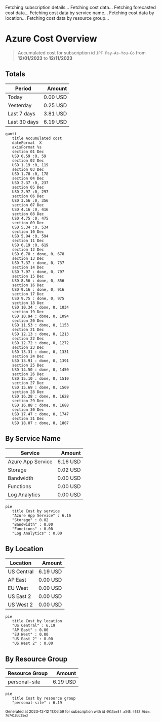 Fetching subscription details...
Fetching cost data...
Fetching forecasted cost data...
Fetching cost data by service name...
Fetching cost data by location...
Fetching cost data by resource group...
# Azure Cost Overview

> Accumulated cost for subscription id `JPF Pay-As-You-Go` from **12/01/2023** to **12/11/2023**

## Totals

|Period|Amount|
|---|---:|
|Today|0.00 USD|
|Yesterday|0.25 USD|
|Last 7 days|3.81 USD|
|Last 30 days|6.19 USD|

```mermaid
gantt
   title Accumulated cost
   dateFormat  X
   axisFormat %s
   section 01 Dec
   USD 0.59 :0, 59
   section 02 Dec
   USD 1.19 :0, 119
   section 03 Dec
   USD 1.78 :0, 178
   section 04 Dec
   USD 2.37 :0, 237
   section 05 Dec
   USD 2.97 :0, 297
   section 06 Dec
   USD 3.56 :0, 356
   section 07 Dec
   USD 4.16 :0, 416
   section 08 Dec
   USD 4.75 :0, 475
   section 09 Dec
   USD 5.34 :0, 534
   section 10 Dec
   USD 5.94 :0, 594
   section 11 Dec
   USD 6.19 :0, 619
   section 12 Dec
   USD 6.78 : done, 0, 678
   section 13 Dec
   USD 7.37 : done, 0, 737
   section 14 Dec
   USD 7.97 : done, 0, 797
   section 15 Dec
   USD 8.56 : done, 0, 856
   section 16 Dec
   USD 9.16 : done, 0, 916
   section 17 Dec
   USD 9.75 : done, 0, 975
   section 18 Dec
   USD 10.34 : done, 0, 1034
   section 19 Dec
   USD 10.94 : done, 0, 1094
   section 20 Dec
   USD 11.53 : done, 0, 1153
   section 21 Dec
   USD 12.13 : done, 0, 1213
   section 22 Dec
   USD 12.72 : done, 0, 1272
   section 23 Dec
   USD 13.31 : done, 0, 1331
   section 24 Dec
   USD 13.91 : done, 0, 1391
   section 25 Dec
   USD 14.50 : done, 0, 1450
   section 26 Dec
   USD 15.10 : done, 0, 1510
   section 27 Dec
   USD 15.69 : done, 0, 1569
   section 28 Dec
   USD 16.28 : done, 0, 1628
   section 29 Dec
   USD 16.88 : done, 0, 1688
   section 30 Dec
   USD 17.47 : done, 0, 1747
   section 31 Dec
   USD 18.07 : done, 0, 1807
```

## By Service Name

|Service|Amount|
|---|---:|
|Azure App Service|6.16 USD|
|Storage|0.02 USD|
|Bandwidth|0.00 USD|
|Functions|0.00 USD|
|Log Analytics|0.00 USD|

```mermaid
pie
   title Cost by service
   "Azure App Service" : 6.16
   "Storage" : 0.02
   "Bandwidth" : 0.00
   "Functions" : 0.00
   "Log Analytics" : 0.00
```

## By Location

|Location|Amount|
|---|---:|
|US Central|6.19 USD|
|AP East|0.00 USD|
|EU West|0.00 USD|
|US East 2|0.00 USD|
|US West 2|0.00 USD|

```mermaid
pie
   title Cost by location
   "US Central" : 6.19
   "AP East" : 0.00
   "EU West" : 0.00
   "US East 2" : 0.00
   "US West 2" : 0.00
```

## By Resource Group

|Resource Group|Amount|
|---|---:|
|personal-site|6.19 USD|

```mermaid
pie
   title Cost by resource group
   "personal-site" : 6.19
```

<sup>Generated at 2023-12-12 11:06:59 for subscription with id `4913be3f-a345-4652-9bba-767418dd25e3`</sup>
